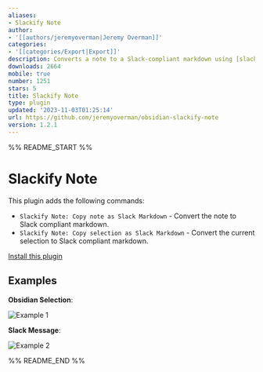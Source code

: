 ```yaml
---
aliases:
- Slackify Note
author:
- '[[authors/jeremyoverman|Jeremy Overman]]'
categories:
- '[[categories/Export|Export]]'
description: Converts a note to a Slack-compliant markdown using [slackify-markdown](https://www.npmjs.com/package/slackify-markdown)
downloads: 2664
mobile: true
number: 1251
stars: 5
title: Slackify Note
type: plugin
updated: '2023-11-03T01:25:14'
url: https://github.com/jeremyoverman/obsidian-slackify-note
version: 1.2.1
---
```


%% README_START %%

# Slackify Note

This plugin adds the following commands:
* `Slackify Note: Copy note as Slack Markdown` - Convert the note to Slack compliant markdown.
* `Slackify Note: Copy selection as Slack Markdown` - Convert the current selection to Slack compliant markdown.

[Install this plugin](https://obsidian.md/plugins?id=slackify-note)

## Examples

**Obsidian Selection**:

![Example 1](https://raw.githubusercontent.com/jeremyoverman/obsidian-slackify-note/HEAD/example_1.png)

**Slack Message**:

![Example 2](https://raw.githubusercontent.com/jeremyoverman/obsidian-slackify-note/HEAD/example_2.png)


%% README_END %%
